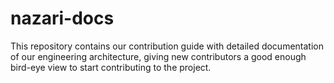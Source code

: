 # nazari-docs
This repository contains our contribution guide with detailed documentation of our engineering architecture, giving new contributors a good enough bird-eye view to start contributing to the project. 
